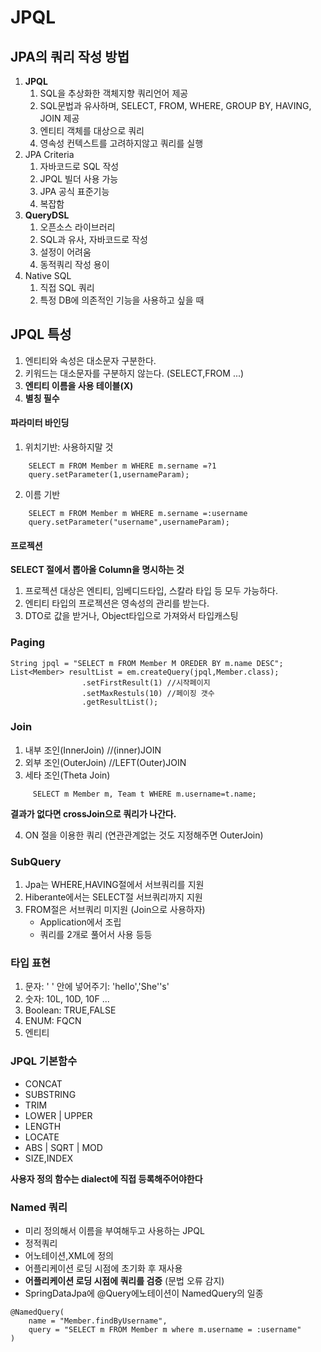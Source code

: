 # JPQL

## JPA의 쿼리 작성 방법

1. **JPQL**
    1. SQL을 추상화한 객체지향 쿼리언어 제공
    2. SQL문법과 유사하며, SELECT, FROM, WHERE, GROUP BY, HAVING, JOIN 제공
    3. 엔티티 객체를 대상으로 쿼리
    4. 영속성 컨텍스트를 고려하지않고 쿼리를 실행
2. JPA Criteria
    1. 자바코드로 SQL 작성
    2. JPQL 빌더 사용 가능
    3. JPA 공식 표준기능
    4. 복잡함
3. **QueryDSL**
    1. 오픈소스 라이브러리
    2. SQL과 유사, 자바코드로 작성
    3. 설정이 어려움
    4. 동적쿼리 작성 용이
4. Native SQL
    1. 직접 SQL 쿼리
    2. 특정 DB에 의존적인 기능을 사용하고 싶을 때

## JPQL 특성

1. 엔티티와 속성은 대소문자 구분한다.
2. 키워드는 대소문자를 구분하지 않는다. (SELECT,FROM ...)
3. **엔티티 이름을 사용 테이블(X)**
4. **별칭 필수**

#### 파라미터 바인딩

1. 위치기반: 사용하지말 것

```jpaql
    SELECT m FROM Member m WHERE m.sername =?1
    query.setParameter(1,usernameParam);
```

2. 이름 기반

```jpaql
    SELECT m FROM Member m WHERE m.sername =:username
    query.setParameter("username",usernameParam);
```

#### 프로젝션

**SELECT 절에서 뽑아올 Column을 명시하는 것**

1. 프로젝션 대상은 엔티티, 임베디드타입, 스칼라 타입 등 모두 가능하다.
2. 엔티티 타입의 프로젝션은 영속성의 관리를 받는다.
3. DTO로 값을 받거나, Object타입으로 가져와서 타입캐스팅

### Paging

```jpaql
String jpql = "SELECT m FROM Member M OREDER BY m.name DESC";
List<Member> resultList = em.createQuery(jpql,Member.class);
                .setFirstResult(1) //시작페이지
                .setMaxRestuls(10) //페이징 갯수
                .getResultList();

```

### Join

1. 내부 조인(InnerJoin) //(inner)JOIN
2. 외부 조인(OuterJoin) //LEFT(Outer)JOIN
3. 세타 조인(Theta Join) 
```jpaql
     SELECT m Member m, Team t WHERE m.username=t.name; 
```
**결과가 없다면 crossJoin으로 쿼리가 나간다.**

4. ON 절을 이용한 쿼리 (연관관계없는 것도 지정해주면 OuterJoin)

### SubQuery
1. Jpa는 WHERE,HAVING절에서 서브쿼리를 지원
2. Hiberante에서는 SELECT절 서브쿼리까지 지원
3. FROM절은 서브쿼리 미지원 (Join으로 사용하자)
   - Application에서 조립
   - 쿼리를 2개로 풀어서 사용 등등 


### 타입 표현
1. 문자: ' ' 안에 넣어주기: 'hello','She''s'
2. 숫자: 10L, 10D, 10F ...
3. Boolean: TRUE,FALSE
4. ENUM: FQCN
5. 엔티티

### JPQL 기본함수
- CONCAT
- SUBSTRING
- TRIM
- LOWER | UPPER
- LENGTH
- LOCATE
- ABS | SQRT | MOD
- SIZE,INDEX

**사용자 정의 함수는 dialect에 직접 등록해주어야한다**


### Named 쿼리
- 미리 정의해서 이름을 부여해두고 사용하는 JPQL
- 정적쿼리
- 어노테이션,XML에 정의
- 어플리케이션 로딩 시점에 초기화 후 재사용
- **어플리케이션 로딩 시점에 쿼리를 검증** (문법 오류 감지)
- SpringDataJpa에 @Query에노테이션이 NamedQuery의 일종
```jpaql
@NamedQuery(
    name = "Member.findByUsername",
    query = "SELECT m FROM Member m where m.username = :username"
)

```